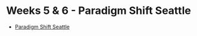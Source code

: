 # Weeks 5 & 6 - Paradigm Shift Seattle

* [Paradigm Shift Seattle](https://github.com/gSchool/ada-social-justice-curriculum/raw/master/03-week5-and-6/Ada-Curriculum-Weeks-5-6.pdf)

